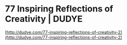 <!--
id: 2472335092
link: http://tumblr.atmos.org/post/2472335092/77-inspiring-reflections-of-creativity-dudye
slug: 77-inspiring-reflections-of-creativity-dudye
date: Sun Dec 26 2010 12:24:54 GMT-0800 (PST)
publish: 2010-12-026
tags: 
title: 77 Inspiring Reflections of Creativity | DUDYE
-->


77 Inspiring Reflections of Creativity | DUDYE
==============================================

[http://dudye.com/77-inspiring-reflections-of-creativity-2](http://dudye.com/77-inspiring-reflections-of-creativity-2)

